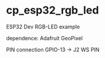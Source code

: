 # cp_esp32_rgb_led
ESP32 Dev RGB-LED example


dependence:
Adafruit GeoPixel


PIN connection
GPIO-13 -> J2 WS PIN